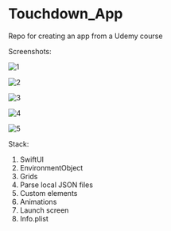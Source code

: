# Touchdown_App
Repo for creating an app from a Udemy course

Screenshots:

![1](https://user-images.githubusercontent.com/95411693/199079514-7c8ed079-1a70-4658-9fe5-2e75542fc82b.png)

![2](https://user-images.githubusercontent.com/95411693/199079547-89ca21ba-aa89-4a79-ad5d-ccaed0b99a13.png)

![3](https://user-images.githubusercontent.com/95411693/199079563-6465fa46-437c-47b5-bf5d-01637fbe0ab0.png)

![4](https://user-images.githubusercontent.com/95411693/199079575-af238519-a758-4516-8511-0a3e426ce778.png)

![5](https://user-images.githubusercontent.com/95411693/199079588-e83026e7-845c-4989-b2ad-47c457def266.png)


Stack:
1. SwiftUI
2. EnvironmentObject
3. Grids
4. Parse local JSON files
5. Custom elements
6. Animations
7. Launch screen
8. Info.plist
